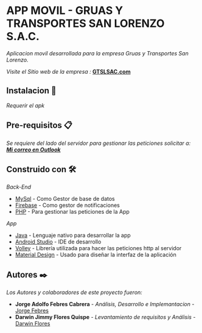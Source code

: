 # APP MOVIL - GRUAS Y TRANSPORTES SAN LORENZO S.A.C.

_Aplicacion movil desarrollada para la empresa Gruas y Transportes San Lorenzo._

_Visite el Sitio web de la empresa :_ **[GTSLSAC.com](http://www.gtslsac.com/)**

## Instalacion 🚀

_Requerir el apk_

## Pre-requisitos 📋

_Se requiere del lado del servidor para gestionar las peticiones solicitar a: **[Mi correo en Outlook](jorge_febres@outlook.com)**_

## Construido con 🛠️

_Back-End_
* [MySql](https://dev.mysql.com/doc/) - Como Gestor de base de datos
* [Firebase](https://firebase.google.com/docs/guides/) - Como gestor de notificaciones
* [PHP](http://php.net/docs.php) - Para gestionar las peticiones de la App

_App_
* [Java](https://docs.oracle.com/javase/7/docs/api/) - Lenguaje nativo para desarrollar la app
* [Android Studio](https://developer.android.com/docs/) - IDE de desarrollo 
* [Volley](https://developer.android.com/training/volley/) - Librería utilizada para hacer las peticiones http al servidor
* [Material Design](https://developer.android.com/design/material/?hl=es-419) - Usado para diseñar la interfaz de la aplicación

## Autores ✒️

_Los Autores y colaboradores de este proyecto fueron:_

* **Jorge Adolfo Febres Cabrera** - *Análisis, Desarrollo e Implemantacion* - [Jorge Febres](https://github.com/Jorgefebres/)
* **Darwin Jimmy Flores Quispe** - *Levantamiento de requisitos y Análisis* - [Darwin Flores](#Darwin-Jimmy-Flores)
